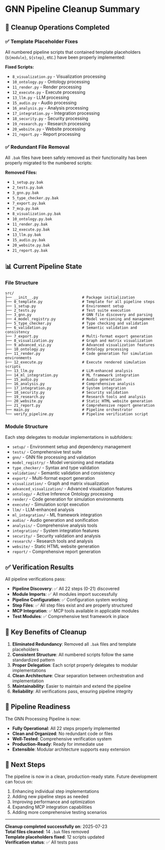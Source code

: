 # GNN Pipeline Cleanup Summary

## 🧹 Cleanup Operations Completed

### ✅ **Template Placeholder Fixes**
All numbered pipeline scripts that contained template placeholders (`${module}`, `${step}`, etc.) have been properly implemented:

**Fixed Scripts:**
- `8_visualization.py` - Visualization processing
- `10_ontology.py` - Ontology processing  
- `11_render.py` - Render processing
- `12_execute.py` - Execute processing
- `13_llm.py` - LLM processing
- `15_audio.py` - Audio processing
- `16_analysis.py` - Analysis processing
- `17_integration.py` - Integration processing
- `18_security.py` - Security processing
- `19_research.py` - Research processing
- `20_website.py` - Website processing
- `21_report.py` - Report processing

### ✅ **Redundant File Removal**
All `.bak` files have been safely removed as their functionality has been properly migrated to the numbered scripts:

**Removed Files:**
- `1_setup.py.bak`
- `2_tests.py.bak`
- `3_gnn.py.bak`
- `5_type_checker.py.bak`
- `7_export.py.bak`
- `7_mcp.py.bak`
- `8_visualization.py.bak`
- `10_ontology.py.bak`
- `11_render.py.bak`
- `12_execute.py.bak`
- `13_llm.py.bak`
- `15_audio.py.bak`
- `20_website.py.bak`
- `21_report.py.bak`

## 📊 **Current Pipeline State**

### **File Structure**
```
src/
├── __init__.py                    # Package initialization
├── 0_template.py                  # Template for all pipeline steps
├── 1_setup.py                     # Environment setup
├── 2_tests.py                     # Test suite execution
├── 3_gnn.py                       # GNN file discovery and parsing
├── 4_model_registry.py            # Model versioning and management
├── 5_type_checker.py              # Type checking and validation
├── 6_validation.py                # Semantic validation and consistency
├── 7_export.py                    # Multi-format export generation
├── 8_visualization.py             # Graph and matrix visualization
├── 9_advanced_viz.py              # Advanced visualization features
├── 10_ontology.py                 # Ontology processing
├── 11_render.py                   # Code generation for simulation environments
├── 12_execute.py                  # Execute rendered simulation scripts
├── 13_llm.py                      # LLM-enhanced analysis
├── 14_ml_integration.py           # ML framework integration
├── 15_audio.py                    # Audio generation
├── 16_analysis.py                 # Comprehensive analysis
├── 17_integration.py              # System integration
├── 18_security.py                 # Security validation
├── 19_research.py                 # Research tools and analysis
├── 20_website.py                  # Static HTML website generation
├── 21_report.py                   # Comprehensive report generation
├── main.py                        # Pipeline orchestrator
└── verify_pipeline.py             # Pipeline verification script
```

### **Module Structure**
Each step delegates to modular implementations in subfolders:
- `setup/` - Environment setup and dependency management
- `tests/` - Comprehensive test suite
- `gnn/` - GNN file processing and validation
- `model_registry/` - Model versioning and metadata
- `type_checker/` - Syntax and type validation
- `validation/` - Semantic validation and consistency
- `export/` - Multi-format export generation
- `visualization/` - Graph and matrix visualization
- `advanced_visualization/` - Advanced visualization features
- `ontology/` - Active Inference Ontology processing
- `render/` - Code generation for simulation environments
- `execute/` - Simulation script execution
- `llm/` - LLM-enhanced analysis
- `ml_integration/` - ML framework integration
- `audio/` - Audio generation and sonification
- `analysis/` - Comprehensive analysis tools
- `integration/` - System integration features
- `security/` - Security validation and analysis
- `research/` - Research tools and analysis
- `website/` - Static HTML website generation
- `report/` - Comprehensive report generation

## ✅ **Verification Results**

All pipeline verifications pass:
- **Pipeline Discovery**: ✅ All 22 steps (0-21) discovered
- **Module Imports**: ✅ All modules import successfully
- **Pipeline Configuration**: ✅ Configuration system working
- **Step Files**: ✅ All step files exist and are properly structured
- **MCP Integration**: ✅ MCP tools available in applicable modules
- **Test Modules**: ✅ Comprehensive test framework in place

## 🎯 **Key Benefits of Cleanup**

1. **Eliminated Redundancy**: Removed all `.bak` files and template placeholders
2. **Consistent Structure**: All numbered scripts follow the same standardized pattern
3. **Proper Delegation**: Each script properly delegates to modular implementations
4. **Clean Architecture**: Clear separation between orchestration and implementation
5. **Maintainability**: Easier to maintain and extend the pipeline
6. **Reliability**: All verifications pass, ensuring pipeline integrity

## 🚀 **Pipeline Readiness**

The GNN Processing Pipeline is now:
- **Fully Operational**: All 22 steps properly implemented
- **Clean and Organized**: No redundant code or files
- **Well-Tested**: Comprehensive verification system
- **Production-Ready**: Ready for immediate use
- **Extensible**: Modular architecture supports easy extension

## 📝 **Next Steps**

The pipeline is now in a clean, production-ready state. Future development can focus on:
1. Enhancing individual step implementations
2. Adding new pipeline steps as needed
3. Improving performance and optimization
4. Expanding MCP integration capabilities
5. Adding more comprehensive testing scenarios

---

**Cleanup completed successfully on**: 2025-07-23  
**Total files cleaned**: 14 `.bak` files removed  
**Template placeholders fixed**: 12 scripts updated  
**Verification status**: ✅ All tests pass 